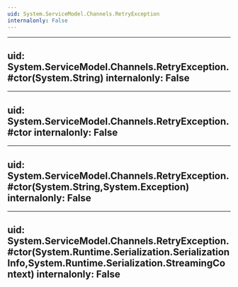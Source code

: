 ```yaml
---
uid: System.ServiceModel.Channels.RetryException
internalonly: False
---
```


---
uid: System.ServiceModel.Channels.RetryException.#ctor(System.String)
internalonly: False
---

---
uid: System.ServiceModel.Channels.RetryException.#ctor
internalonly: False
---

---
uid: System.ServiceModel.Channels.RetryException.#ctor(System.String,System.Exception)
internalonly: False
---

---
uid: System.ServiceModel.Channels.RetryException.#ctor(System.Runtime.Serialization.SerializationInfo,System.Runtime.Serialization.StreamingContext)
internalonly: False
---
